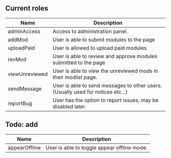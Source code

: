 ## Current roles

Name | Description
---|---
adminAccess | Access to administration panel.
addMod | User is able to submit modules to the page
uploadPaid | User is allowed to upload paid modules
revMod | User is able to review and approve modules submitted to the page
viewUnreviewed | User is able to view the unreviewed mods in their modlist page.
sendMessage | User is able to send messages to other users. (Usually used for notices etc...)
reportBug | User has the option to report issues, may be disabled later.

## Todo: add

Name | Description
---|---
appearOffline | User is able to toggle appear offline mode.
